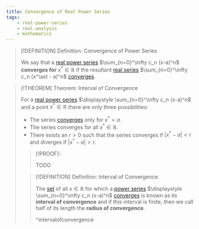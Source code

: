 ```yaml
---
title: Convergence of Real Power Series
tags:
    - real-power-series
    - real-analysis
    - mathematics
---
```


>[!DEFINITION] Definition: Convergence of Power Series
>
>We say that a [real power series](Real%20Power%20Series.md) $\sum_{n=0}^\infty c_n (x-a)^n$ **converges for** $x^\ast \in \mathbb{R}$ if the resultant [real series](../Real%20Series/index.md) $\sum_{n=0}^\infty c_n (x^\ast - a)^n$ [converges](../Real%20Series/Convergence.md).
>

>[!THEOREM] Theorem: Interval of Convergence
>
>For a [real power series](Real%20Power%20Series.md) $\displaystyle \sum_{n=0}^\infty c_n (x-a)^n$ and a point $x^\ast \in \mathbb{R}$ there are only three possibilities:
>- The series [converges](Convergence.md) only for $x^\ast = a$.
>- The series converges for all $x^\ast \in \mathbb{R}$.
>- There exists an $r \gt 0$ such that the series converges if $|x^\ast - a| \lt r$ and diverges if $|x^\ast - a| \gt r$.
>
>>[!PROOF]-
>>
>>TODO
>>
>
>>[!DEFINITION] Definition: Interval of Convergence
>>
>>The [set](../../../../Set%20Theory/Set.md) of all $x \in \mathbb{R}$ for which a [power series](Real%20Power%20Series.md) $\displaystyle \sum_{n=0}^\infty c_n (x-a)^n$ [converges](Convergence.md) is known as its **interval of convergence** and if this interval is finite, then we call half of its length the **radius of convergence**.
>>
>>^intervalofconvergence
>>
>